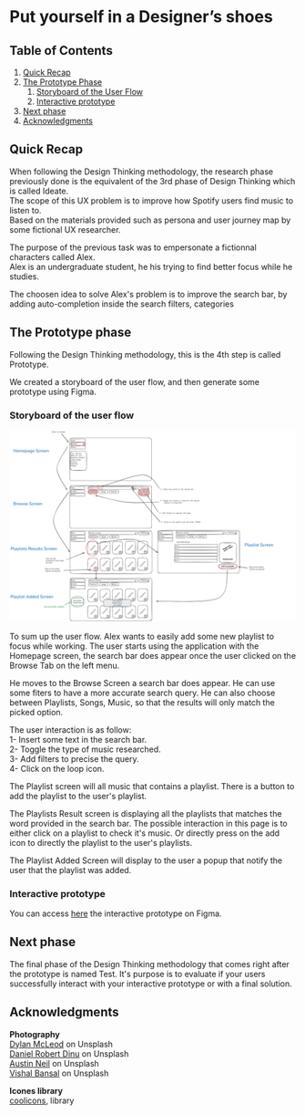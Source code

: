 # Put yourself in a Designer’s shoes

## Table of Contents

1. [Quick Recap](#quick-recap)
2. [The Prototype Phase](#the-prototype-phase)
    1. [Storyboard of the User Flow](#storyboard-of-the-user-flow)
    2. [Interactive prototype](#interactive-prototype)
3. [Next phase](#next-phase)
4. [Acknowledgments](#acknowledgments)

## Quick Recap

When following the Design Thinking methodology, the research phase previously done is the equivalent of the 3rd phase of Design Thinking which is called Ideate.\
The scope of this UX problem is to improve how Spotify users find music to listen to.\
Based on the materials provided such as persona and user journey map by some fictional UX researcher.

The purpose of the previous task was to empersonate a fictionnal characters called Alex.\
Alex is an undergraduate student, he his trying to find better focus while he studies.

The choosen idea to solve Alex's problem is to improve the search bar, by adding auto-completion inside the search filters, categories  


## The Prototype phase
Following the Design Thinking methodology, this is the 4th step is called Prototype.

We created a storyboard of the user flow, and then generate some prototype using Figma.


### Storyboard of the user flow
![alt text](https://github.com/cableyesto/holbertonschool-designer_language/blob/master/prototype/img/StoryBoard.png?raw=true)

To sum up the user flow. Alex wants to easily add some new playlist to focus while working.
The user starts using the application with the Homepage screen, the search bar does appear once
the user clicked on the Browse Tab on the left menu.

He moves to the Browse Screen a search bar does appear.
He can use some fiters to have a more accurate search query. He can also choose between Playlists, Songs, Music, so that the results will only match the picked option.

The user interaction is as follow:\
1- Insert some text in the search bar.\
2- Toggle the type of music researched.\
3- Add filters to precise the query.\
4- Click on the loop icon.

The Playlist screen will all music that contains a playlist. There is a button to add the playlist to the user's playlist.

The Playlists Result screen is displaying all the playlists that matches the word provided in the search bar. The possible interaction in this page is to either click on a playlist to check it's music. Or directly press on the add icon to directly the playlist to the user's playlists.

The Playlist Added Screen will display to the user a popup that notify the user that the playlist was added. 

### Interactive prototype
You can access
<a href="https://www.figma.com/design/iGI6tSOBF4Y3SW29JMSsdd/Spotify-Music-UI-Design---Prototype--Community-?node-id=184-7120&t=bIjKDuyvGjUQpctI-0">
here</a> the interactive prototype on Figma.

## Next phase
The final phase of the Design Thinking methodology that comes right after the prototype is named Test.
It's purpose is to evaluate if your users successfully interact with your interactive prototype or with a final solution.

## Acknowledgments
**Photography**\
[Dylan McLeod](https://unsplash.com/@son_of_media) on Unsplash\
[Daniel Robert Dinu](https://unsplash.com/@gigxels) on Unsplash\
[Austin Neil](https://unsplash.com/@neilaustin101) on Unsplash\
[Vishal Bansal](https://unsplash.com/@vishalcreator) on Unsplash

**Icones library**\
[coolicons](https://github.com/krystonschwarze/coolicons), library